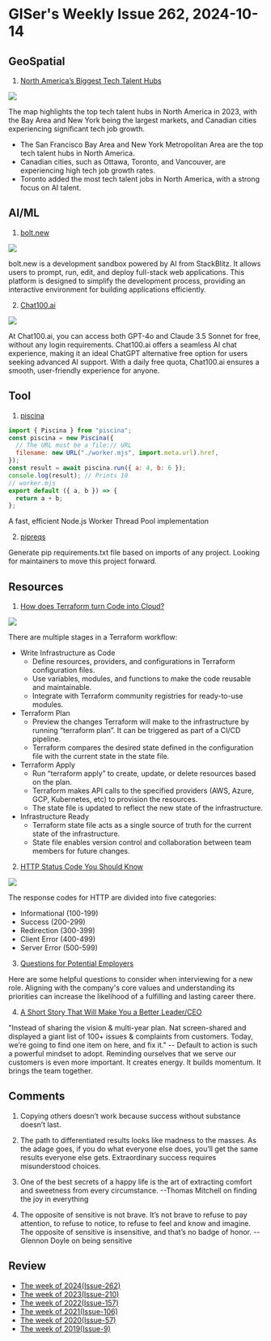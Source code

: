 # GISer's Weekly Issue 262, 2024-10-14

## GeoSpatial

1. [North America’s Biggest Tech Talent Hubs](https://www.visualcapitalist.com/mapped-north-americas-biggest-tech-talent-hubs/)

![](https://www.visualcapitalist.com/wp-content/uploads/2024/10/Top-Tech-Talent-Hubs-in-North-America_website_Oct11.jpg)

The map highlights the top tech talent hubs in North America in 2023, with the Bay Area and New York being the largest markets, and Canadian cities experiencing significant tech job growth.

- The San Francisco Bay Area and New York Metropolitan Area are the top tech talent hubs in North America.
- Canadian cities, such as Ottawa, Toronto, and Vancouver, are experiencing high tech job growth rates.
- Toronto added the most tech talent jobs in North America, with a strong focus on AI talent.

## AI/ML

1. [bolt.new](https://bolt.new/)

![](https://cdn.beekka.com/blogimg/asset/202410/bg2024101516.webp)

bolt.new is a development sandbox powered by AI from StackBlitz. It allows users to prompt, run, edit, and deploy full-stack web applications. This platform is designed to simplify the development process, providing an interactive environment for building applications efficiently.

2. [Chat100.ai](https://chat100.ai/)

![](https://aitopreviews.com/wp-content/uploads/2024/10/chat100ai.webp)

At Chat100.ai, you can access both GPT-4o and Claude 3.5 Sonnet for free, without any login requirements. Chat100.ai offers a seamless AI chat experience, making it an ideal ChatGPT alternative free option for users seeking advanced AI support. With a daily free quota, Chat100.ai ensures a smooth, user-friendly experience for anyone.

## Tool

1. [piscina](https://github.com/piscinajs/piscina)

```js
import { Piscina } from "piscina";
const piscina = new Piscina({
  // The URL must be a file:// URL
  filename: new URL("./worker.mjs", import.meta.url).href,
});
const result = await piscina.run({ a: 4, b: 6 });
console.log(result); // Prints 10
// worker.mjs
export default ({ a, b }) => {
  return a + b;
};
```

A fast, efficient Node.js Worker Thread Pool implementation

2. [pipreqs](https://github.com/bndr/pipreqs)

Generate pip requirements.txt file based on imports of any project. Looking for maintainers to move this project forward.

## Resources

1. [How does Terraform turn Code into Cloud?](https://blog.bytebytego.com/i/150104440/how-does-terraform-turn-code-into-cloud)

![](https://substackcdn.com/image/fetch/w_1272,c_limit,f_webp,q_auto:good,fl_lossy/https%3A%2F%2Fsubstack-post-media.s3.amazonaws.com%2Fpublic%2Fimages%2F0365c8a7-9e4d-4b44-9e3c-7243ef0708f5_1280x1652.gif)

There are multiple stages in a Terraform workflow:

- Write Infrastructure as Code
  - Define resources, providers, and configurations in Terraform configuration files.
  - Use variables, modules, and functions to make the code reusable and maintainable.
  - Integrate with Terraform community registries for ready-to-use modules.
- Terraform Plan
  - Preview the changes Terraform will make to the infrastructure by running “terraform plan”. It can be triggered as part of a CI/CD pipeline.
  - Terraform compares the desired state defined in the configuration file with the current state in the state file.
- Terraform Apply
  - Run “terraform apply” to create, update, or delete resources based on the plan.
  - Terraform makes API calls to the specified providers (AWS, Azure, GCP, Kubernetes, etc) to provision the resources.
  - The state file is updated to reflect the new state of the infrastructure.
- Infrastructure Ready
  - Terraform state file acts as a single source of truth for the current state of the infrastructure.
  - State file enables version control and collaboration between team members for future changes.

2. [HTTP Status Code You Should Know](https://blog.bytebytego.com/i/150104440/http-status-code-you-should-know)

![](https://substackcdn.com/image/fetch/w_1272,c_limit,f_webp,q_auto:good,fl_progressive:steep/https%3A%2F%2Fsubstack-post-media.s3.amazonaws.com%2Fpublic%2Fimages%2F37f0612c-440c-4d53-8c92-c77c8da9ff9c_1206x1166.jpeg)

The response codes for HTTP are divided into five categories:

- Informational (100-199)
- Success (200-299)
- Redirection (300-399)
- Client Error (400-499)
- Server Error (500-599)

3. [Questions for Potential Employers](https://github.com/tBaxter/questions-for-employers)

Here are some helpful questions to consider when interviewing for a new role. Aligning with the company's core values and understanding its priorities can increase the likelihood of a fulfilling and lasting career there.

4. [A Short Story That Will Make You a Better Leader/CEO](https://x.com/ShaanVP/status/1840082514842661347)

"Instead of sharing the vision & multi-year plan. Nat screen-shared and displayed a giant list of 100+ issues & complaints from customers. Today, we’re going to find one item on here, and fix it." -- Default to action is such a powerful mindset to adopt. Reminding ourselves that we serve our customers is even more important. It creates energy. It builds momentum. It brings the team together.

## Comments

1. Copying others doesn’t work because success without substance doesn’t last.

2. The path to differentiated results looks like madness to the masses. As the adage goes, if you do what everyone else does, you’ll get the same results everyone else gets. Extraordinary success requires misunderstood choices.

3. One of the best secrets of a happy life is the art of extracting comfort and sweetness from every circumstance. --Thomas Mitchell on finding the joy in everything

4. The opposite of sensitive is not brave. It’s not brave to refuse to pay attention, to refuse to notice, to refuse to feel and know and imagine. The opposite of sensitive is insensitive, and that’s no badge of honor. --Glennon Doyle on being sensitive

## Review

- [The week of 2024(Issue-262)](../2024/issue-262.md)
- [The week of 2023(Issue-210)](../2023/issue-210.md)
- [The week of 2022(Issue-157)](../2022/issue-157.md)
- [The week of 2021(Issue-106)](../2021/issue-106.md)
- [The week of 2020(Issue-57)](../2020/issue-57.md)
- [The week of 2019(Issue-9)](../2019/issue-9.md)

